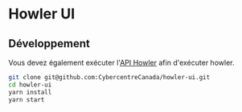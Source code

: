 # Howler UI

## Développement

Vous devez également exécuter l'[API Howler](https://github.com/CybercentreCanada/howler-api) afin d'exécuter howler.

```bash
git clone git@github.com:CybercentreCanada/howler-ui.git
cd howler-ui
yarn install
yarn start
```
